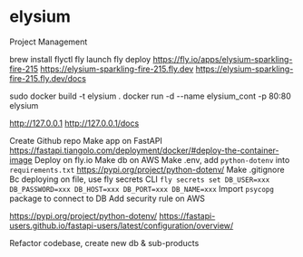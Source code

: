 # elysium
Project Management

brew install flyctl
fly launch
fly deploy
https://fly.io/apps/elysium-sparkling-fire-215
https://elysium-sparkling-fire-215.fly.dev
https://elysium-sparkling-fire-215.fly.dev/docs

sudo docker build -t elysium .
docker run -d --name elysium_cont -p 80:80 elysium

http://127.0.0.1
http://127.0.0.1/docs

Create Github repo
Make app on FastAPI https://fastapi.tiangolo.com/deployment/docker/#deploy-the-container-image
Deploy on fly.io
Make db on AWS
Make .env, add `python-dotenv` into `requirements.txt` https://pypi.org/project/python-dotenv/
Make .gitignore
Bc deploying on file, use fly secrets CLI `fly secrets set DB_USER=xxx DB_PASSWORD=xxx DB_HOST=xxx DB_PORT=xxx DB_NAME=xxx`
Import `psycopg` package to connect to DB
Add security rule on AWS

https://pypi.org/project/python-dotenv/
https://fastapi-users.github.io/fastapi-users/latest/configuration/overview/

Refactor codebase, create new db & sub-products

